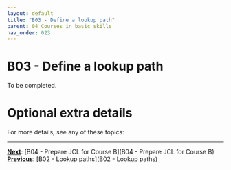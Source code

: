 ```yaml
---
layout: default
title: "B03 - Define a lookup path"
parent: 04 Courses in basic skills
nav_order: 023
---
```


# B03 - Define a lookup path

To be completed.  




# Optional extra details
For more details, see any of these topics:  


---
**<u>Next</u>**: [B04 - Prepare JCL for Course B](B04 - Prepare JCL for Course B)   
**<u>Previous</u>**: [B02 - Lookup paths](B02 - Lookup paths)  
